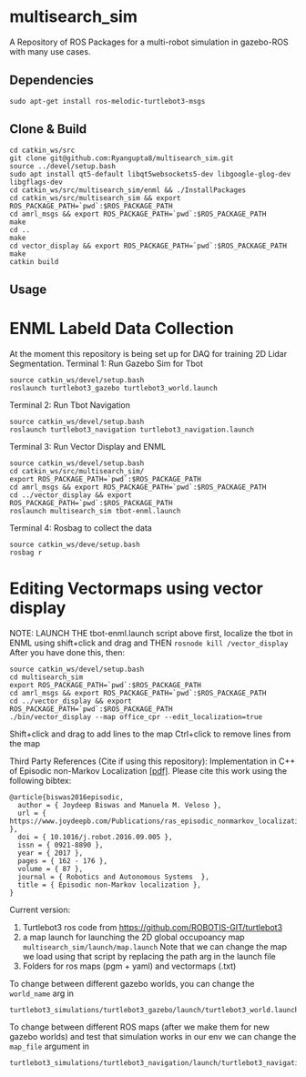 # multisearch_sim
A Repository of ROS Packages for a multi-robot simulation in gazebo-ROS with many use cases.


## Dependencies
```
sudo apt-get install ros-melodic-turtlebot3-msgs
```

## Clone & Build

```
cd catkin_ws/src
git clone git@github.com:Ryangupta8/multisearch_sim.git
source ../devel/setup.bash
sudo apt install qt5-default libqt5websockets5-dev libgoogle-glog-dev libgflags-dev
cd catkin_ws/src/multisearch_sim/enml && ./InstallPackages
cd catkin_ws/src/multisearch_sim && export ROS_PACKAGE_PATH=`pwd`:$ROS_PACKAGE_PATH
cd amrl_msgs && export ROS_PACKAGE_PATH=`pwd`:$ROS_PACKAGE_PATH 
make
cd ..
make
cd vector_display && export ROS_PACKAGE_PATH=`pwd`:$ROS_PACKAGE_PATH
make
catkin build
```

## Usage

# ENML Labeld Data Collection
At the moment this repository is being set up for DAQ for training 2D Lidar Segmentation. 
Terminal 1: Run Gazebo Sim for Tbot
```
source catkin_ws/devel/setup.bash
roslaunch turtlebot3_gazebo turtlebot3_world.launch
```
Terminal 2: Run Tbot Navigation
```
source catkin_ws/devel/setup.bash
roslaunch turtlebot3_navigation turtlebot3_navigation.launch
```
Terminal 3: Run Vector Display and ENML
```
source catkin_ws/devel/setup.bash
cd catkin_ws/src/multisearch_sim/
export ROS_PACKAGE_PATH=`pwd`:$ROS_PACKAGE_PATH
cd amrl_msgs && export ROS_PACKAGE_PATH=`pwd`:$ROS_PACKAGE_PATH
cd ../vector_display && export ROS_PACKAGE_PATH=`pwd`:$ROS_PACKAGE_PATH
roslaunch multisearch_sim tbot-enml.launch
```
Terminal 4: Rosbag to collect the data
```
source catkin_ws/deve/setup.bash
rosbag r
```

# Editing Vectormaps using vector display
NOTE: LAUNCH THE tbot-enml.launch script above first, localize the tbot in ENML using
shift+click and drag and THEN ```rosnode kill /vector_display```
After you have done this, then:
```
source catkin_ws/devel/setup.bash
cd multisearch_sim
export ROS_PACKAGE_PATH=`pwd`:$ROS_PACKAGE_PATH
cd amrl_msgs && export ROS_PACKAGE_PATH=`pwd`:$ROS_PACKAGE_PATH
cd ../vector_display && export ROS_PACKAGE_PATH=`pwd`:$ROS_PACKAGE_PATH
./bin/vector_display --map office_cpr --edit_localization=true
```
Shift+click and drag to add lines to the map
Ctrl+click to remove lines from the map



Third Party References (Cite if using this repository):
Implementation in C++ of Episodic non-Markov Localization [[pdf]](https://www.joydeepb.com/Publications/ras_episodic_nonmarkov_localization.pdf).
Please cite this work using the following bibtex:
```
@article{biswas2016episodic,
  author = { Joydeep Biswas and Manuela M. Veloso },
  url = { https://www.joydeepb.com/Publications/ras_episodic_nonmarkov_localization.pdf },
  doi = { 10.1016/j.robot.2016.09.005 },
  issn = { 0921-8890 },
  year = { 2017 },
  pages = { 162 - 176 },
  volume = { 87 },
  journal = { Robotics and Autonomous Systems  },
  title = { Episodic non-Markov localization },
}
```


Current version:
1) Turtlebot3 ros code from https://github.com/ROBOTIS-GIT/turtlebot3
2) a map launch for launching the 2D global occupoancy map 
```multisearch_sim/launch/map.launch```
Note that we can change the map we load using that script by replacing the path arg in the launch file
3) Folders for ros maps (pgm + yaml) and vectormaps (.txt)

To change between different gazebo worlds, you can change the ```world_name``` arg in
```
turtlebot3_simulations/turtlebot3_gazebo/launch/turtlebot3_world.launch
```

To change between different ROS maps (after we make them for new gazebo worlds) and test that simulation 
works in our env we can change the ```map_file``` argument in
```
turtlebot3_simulations/turtlebot3_navigation/launch/turtlebot3_navigation.launch
```
